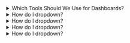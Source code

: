 <details>
<summary>Which Tools Should We Use for Dashboards?</summary>
<br>

  <img width="741" alt="image" src="https://user-images.githubusercontent.com/75510135/167297494-7eb5f9e8-93a7-4451-93f2-9e19836527f4.png">

  <img width="438" alt="image" src="https://user-images.githubusercontent.com/75510135/167297619-6fdcdf2b-2f18-4bac-8307-4b68e3575169.png">

  <img width="918" alt="image" src="https://user-images.githubusercontent.com/75510135/167297665-6c823f70-1c63-4be0-91e7-f8de06efd90e.png">

  <img width="896" alt="image" src="https://user-images.githubusercontent.com/75510135/167297752-3c371d53-42af-4b46-be29-c96c1f695e98.png">

  
</details>

<details>
<summary>How do I dropdown?</summary>
<br>
This is how you dropdown.
</details>

<details>
<summary>How do I dropdown?</summary>
<br>
This is how you dropdown.
</details>

<details>
<summary>How do I dropdown?</summary>
<br>
This is how you dropdown.
</details>

<details>
<summary>How do I dropdown?</summary>
<br>
This is how you dropdown.
</details>
